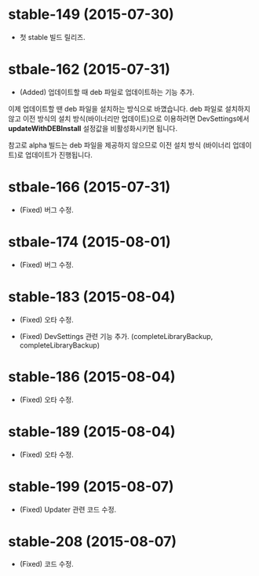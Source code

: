 # stable-149 (2015-07-30)

- 첫 stable 빌드 릴리즈.

# stbale-162 (2015-07-31)

- (Added) 업데이트할 때 deb 파일로 업데이트하는 기능 추가.

이제 업데이트할 땐 deb 파일을 설치하는 방식으로 바꼈습니다. deb 파일로 설치하지 않고 이전 방식의 설치 방식(바이너리만 업데이트)으로 이용하려면 DevSettings에서 **updateWithDEBInstall** 설정값을 비활성화시키면 됩니다.

참고로 alpha 빌드는 deb 파일을 제공하지 않으므로 이전 설치 방식 (바이너리 업데이트)로 업데이트가 진행됩니다.

# stbale-166 (2015-07-31)

- (Fixed) 버그 수정.

# stbale-174 (2015-08-01)

- (Fixed) 버그 수정.

# stable-183 (2015-08-04)

- (Fixed) 오타 수정.

- (Fixed) DevSettings 관련 기능 추가. (completeLibraryBackup, completeLibraryBackup)

# stable-186 (2015-08-04)

- (Fixed) 오타 수정.

# stable-189 (2015-08-04)

- (Fixed) 오타 수정.

# stable-199 (2015-08-07)

- (Fixed) Updater 관련 코드 수정.

# stable-208 (2015-08-07)

- (Fixed) 코드 수정.